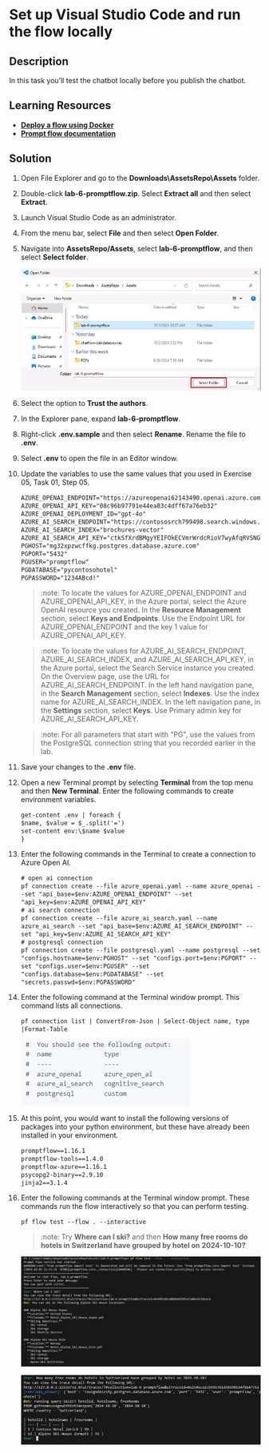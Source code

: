 # Set up Visual Studio Code and run the flow locally

## Description

In this task you’ll test the chatbot locally before you publish the chatbot.

## Learning Resources

- [**Deploy a flow using Docker**](https://microsoft.github.io/promptflow/how-to-guides/deploy-a-flow/deploy-using-docker.html)
- [**Prompt flow documentation**](https://microsoft.github.io/promptflow/reference/pf-command-reference.html#pf-flow)

## Solution

1. Open File Explorer and go to the **Downloads\AssetsRepo\Assets** folder.

1. Double-click **lab-6-promptflow.zip**. Select **Extract all** and then select **Extract**.

1. Launch Visual Studio Code as an administrator.

1. From the menu bar, select **File** and then select **Open Folder**.

1. Navigate into **AssetsRepo/Assets**, select **lab-6-promptflow**, and then select **Select folder**.

    ![7s3lyr99.jpg](../../media/7s3lyr99.jpg)

1. Select the option to **Trust the authors**.

1. In the Explorer pane, expand **lab-6-promptflow**.

1. Right-click **.env.sample** and then select **Rename**. Rename the file to **.env**.

1. Select **.env** to open the file in an Editor window.

1. Update the variables to use the same values that you used in Exercise 05, Task 01, Step 05.

    ```
    AZURE_OPENAI_ENDPOINT="https://azureopenai62143490.openai.azure.com/"
    AZURE_OPENAI_API_KEY="08c96b97791e44ea83c4dff67a76eb32"
    AZURE_OPENAI_DEPLOYMENT_ID="gpt-4o"
    AZURE_AI_SEARCH_ENDPOINT="https://contososrch799498.search.windows.net"
    AZURE_AI_SEARCH_INDEX="brochures-vector"
    AZURE_AI_SEARCH_API_KEY="ctkSfXrdBMgyYEIFOkECVmrWrdcRioV7wyAfqRVSNGAzSeAsUWls"
    PGHOST="mg32xpzwcffkg.postgres.database.azure.com"
    PGPORT="5432"
    PGUSER="promptflow"
    PGDATABASE="pycontosohotel"
    PGPASSWORD="1234ABcd!"
    ```

   > :note: To locate the values for AZURE_OPENAI_ENDPOINT and AZURE_OPENAI_API_KEY, in the Azure portal, select the Azure OpenAI resource you created. In the **Resource Management** section, select **Keys and Endpoints**. Use the Endpoint URL for AZURE_OPENAI_ENDPOINT and the key 1 value for AZURE_OPENAI_API_KEY.

   > :note: To locate the values for AZURE_AI_SEARCH_ENDPOINT, AZURE_AI_SEARCH_INDEX, and AZURE_AI_SEARCH_API_KEY, in the Azure portal, select the Search Service instance you created.  On the Overview page, use the URL for AZURE_AI_SEARCH_ENDPOINT. In the left hand navigation pane, in the **Search Management** section, select **Indexes**. Use the index name for AZURE_AI_SEARCH_INDEX. In the left navigation pane, in the **Settings** section, select **Keys**. Use Primary admin key for AZURE_AI_SEARCH_API_KEY.
    
   > :note: For all parameters that start with "PG", use the values from the PostgreSQL connection string that you recorded earlier in the lab.

1. Save your changes to the **.env** file.

1. Open a new Terminal prompt by selecting **Terminal** from the top menu and then **New Terminal**. Enter the following commands to create environment variables. 

    ```
    get-content .env | foreach {
    $name, $value = $_.split('=')
    set-content env:\$name $value
    }
    ```
    
1. Enter the following commands in the Terminal to create a connection to Azure Open AI.

    ```
    # open ai connection
    pf connection create --file azure_openai.yaml --name azure_openai --set "api_base=$env:AZURE_OPENAI_ENDPOINT" --set "api_key=$env:AZURE_OPENAI_API_KEY"
    # ai search connection
    pf connection create --file azure_ai_search.yaml --name azure_ai_search --set "api_base=$env:AZURE_AI_SEARCH_ENDPOINT" --set "api_key=$env:AZURE_AI_SEARCH_API_KEY"
    # postgresql connection
    pf connection create --file postgresql.yaml --name postgresql --set "configs.hostname=$env:PGHOST" --set "configs.port=$env:PGPORT" --set "configs.user=$env:PGUSER" --set "configs.database=$env:PGDATABASE" --set "secrets.passwd=$env:PGPASSWORD"
    ```
    
1. Enter the following command at the Terminal window prompt. This command lists all connections.

    ```
    pf connection list | ConvertFrom-Json | Select-Object name, type |Format-Table
    ```

    ![z9hosrka.png](../../media/z9hosrka.png)

1. At this point, you would want to install the following versions of packages into your python environment, but these have already been installed in your environment.

    ```
    promptflow==1.16.1
    promptflow-tools==1.4.0
    promptflow-azure==1.16.1
    psycopg2-binary==2.9.10
    jinja2==3.1.4
    ```

1. Enter the following commands at the Terminal window prompt. These commands run the flow interactively so that you can perform testing. 

    ```
    pf flow test --flow . --interactive
    ```

   > :note: Try **Where can I ski?** and then **How many free rooms do hotels in Switzerland have grouped by hotel on 2024-10-10?**

    ![rlb45r1n.jpg](../../media/rlb45r1n.jpg)

    ![r55vg1go.jpg](../../media/r55vg1go.jpg)
